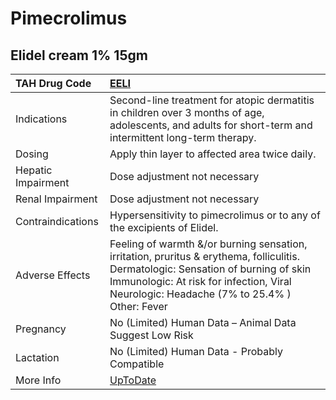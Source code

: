 # Pimecrolimus

## Elidel cream 1% 15gm

| TAH Drug Code      | [EELI](https://www.tahsda.org.tw/drugs/hissearch.php?drug_code=EELI)                                                                                                                                                           |
|:-------------------|:-------------------------------------------------------------------------------------------------------------------------------------------------------------------------------------------------------------------------------|
| Indications        | Second-line treatment for atopic dermatitis in children over 3 months of age, adolescents, and adults for short-term and intermittent long-term therapy.                                                                       |
| Dosing             | Apply thin layer to affected area twice daily.                                                                                                                                                                                 |
| Hepatic Impairment | Dose adjustment not necessary                                                                                                                                                                                                  |
| Renal Impairment   | Dose adjustment not necessary                                                                                                                                                                                                  |
| Contraindications  | Hypersensitivity to pimecrolimus or to any of the excipients of Elidel.                                                                                                                                                        |
| Adverse Effects    | Feeling of warmth &/or burning sensation, irritation, pruritus & erythema, folliculitis. Dermatologic: Sensation of burning of skin Immunologic: At risk for infection, Viral Neurologic: Headache (7% to 25.4% ) Other: Fever |
| Pregnancy          | No (Limited) Human Data – Animal Data Suggest Low Risk                                                                                                                                                                         |
| Lactation          | No (Limited) Human Data - Probably Compatible                                                                                                                                                                                  |
| More Info          | [UpToDate](https://www.uptodate.com/contents/pimecrolimus-drug-information)                                                                                                                                                    |

